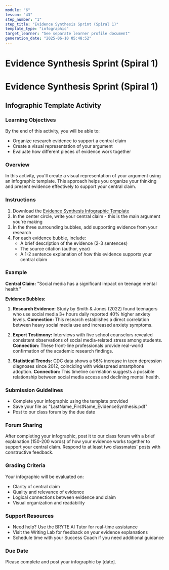 ```yaml
---
module: "6"
lesson: "43"
step_number: "1"
step_title: "Evidence Synthesis Sprint (Spiral 1)"
template_type: "infographic"
target_learner: "See separate learner profile document"
generation_date: "2025-06-10 05:48:52"
---
```


# Evidence Synthesis Sprint (Spiral 1)

# Evidence Synthesis Sprint (Spiral 1)

## Infographic Template Activity

### Learning Objectives
By the end of this activity, you will be able to:
- Organize research evidence to support a central claim
- Create a visual representation of your argument
- Evaluate how different pieces of evidence work together

### Overview
In this activity, you'll create a visual representation of your argument using an infographic template. This approach helps you organize your thinking and present evidence effectively to support your central claim.

### Instructions
1. Download the [Evidence Synthesis Infographic Template](https://link-to-template.com)
2. In the center circle, write your central claim - this is the main argument you're making
3. In the three surrounding bubbles, add supporting evidence from your research
4. For each evidence bubble, include:
   - A brief description of the evidence (2-3 sentences)
   - The source citation (author, year)
   - A 1-2 sentence explanation of how this evidence supports your central claim

### Example
**Central Claim:** "Social media has a significant impact on teenage mental health."

**Evidence Bubbles:**
1. **Research Evidence:** Study by Smith & Jones (2022) found teenagers who use social media 3+ hours daily reported 40% higher anxiety levels.
   **Connection:** This research establishes a direct correlation between heavy social media use and increased anxiety symptoms.

2. **Expert Testimony:** Interviews with five school counselors revealed consistent observations of social media-related stress among students.
   **Connection:** These front-line professionals provide real-world confirmation of the academic research findings.

3. **Statistical Trends:** CDC data shows a 56% increase in teen depression diagnoses since 2012, coinciding with widespread smartphone adoption.
   **Connection:** This timeline correlation suggests a possible relationship between social media access and declining mental health.

### Submission Guidelines
- Complete your infographic using the template provided
- Save your file as "LastName_FirstName_EvidenceSynthesis.pdf"
- Post to our class forum by the due date

### Forum Sharing
After completing your infographic, post it to our class forum with a brief explanation (150-200 words) of how your evidence works together to support your central claim. Respond to at least two classmates' posts with constructive feedback.

### Grading Criteria
Your infographic will be evaluated on:
- Clarity of central claim
- Quality and relevance of evidence
- Logical connections between evidence and claim
- Visual organization and readability

### Support Resources
- Need help? Use the BRYTE AI Tutor for real-time assistance
- Visit the Writing Lab for feedback on your evidence explanations
- Schedule time with your Success Coach if you need additional guidance

### Due Date
Please complete and post your infographic by [date].
